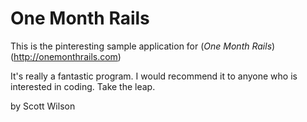 # One Month Rails 

This is the pinteresting sample application for
(*One Month Rails*)(http://onemonthrails.com)

It's really a fantastic program. I would recommend it to anyone who is interested in coding. Take the leap. 

by Scott Wilson